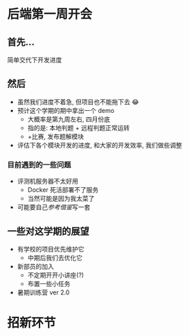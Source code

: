 # 后端第一周开会

<!-- slide -->

## 首先...

简单交代下开发进度

<!-- slide -->

## 然后

- 虽然我们进度不着急, 但项目也不能拖下去 😂
- 预计这个学期的期中拿出一个 demo
  - 大概率是第九周左右, 四月份底
  - 指的是: 本地判题 + 远程判题正常运转
  - +比赛, 发布题解模块
- 评估下各个模块开发的进度, 和大家的开发效率, 我们做些调整

<!-- slide vertical=true -->

### 目前遇到的一些问题

- 评测机服务器不太好用
  - Docker 死活部署不了服务
  - 当然可能是因为我太菜了
- 可能要自己*参考借鉴*写一套

<!-- slide -->

## 一些对这学期的展望

- 有学校的项目优先维护它
  - 中期后我们去优化它
- 新部员的加入
  - 不定期开开小讲座(?)
  - 布置一些小任务
- 暑期训练营 ver 2.0

<!-- slide -->

# 招新环节
